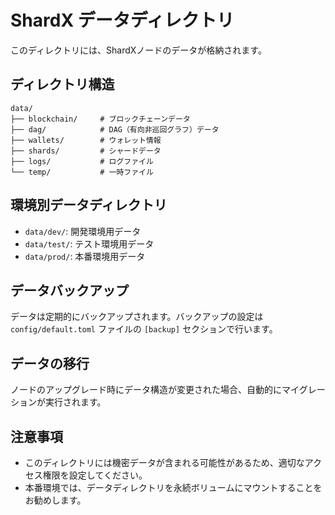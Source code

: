 # ShardX データディレクトリ

このディレクトリには、ShardXノードのデータが格納されます。

## ディレクトリ構造

```
data/
├── blockchain/     # ブロックチェーンデータ
├── dag/            # DAG（有向非巡回グラフ）データ
├── wallets/        # ウォレット情報
├── shards/         # シャードデータ
├── logs/           # ログファイル
└── temp/           # 一時ファイル
```

## 環境別データディレクトリ

- `data/dev/`: 開発環境用データ
- `data/test/`: テスト環境用データ
- `data/prod/`: 本番環境用データ

## データバックアップ

データは定期的にバックアップされます。バックアップの設定は `config/default.toml` ファイルの `[backup]` セクションで行います。

## データの移行

ノードのアップグレード時にデータ構造が変更された場合、自動的にマイグレーションが実行されます。

## 注意事項

- このディレクトリには機密データが含まれる可能性があるため、適切なアクセス権限を設定してください。
- 本番環境では、データディレクトリを永続ボリュームにマウントすることをお勧めします。